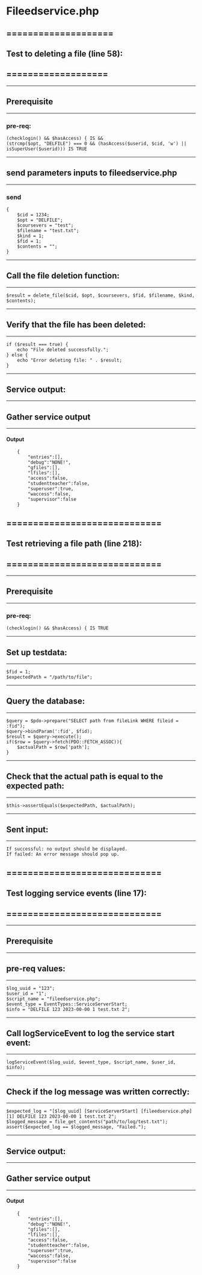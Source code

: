 
# Fileedservice.php
====================
---
## Test to deleting a file (line 58):
===================
---

---
## Prerequisite
---

### pre-req:
 
```
(checklogin() && $hasAccess) { IS &&
(strcmp($opt, "DELFILE") === 0 && (hasAccess($userid, $cid, 'w') || isSuperUser($userid))) IS TRUE
```

---
## send parameters inputs to fileedservice.php 
---

### send
```
{
    $cid = 1234;
    $opt = "DELFILE";
    $coursevers = "test";
    $filename = "test.txt";
    $kind = 1;
    $fid = 1;
    $contents = "";
} 
```

---
## Call the file deletion function: 
---

```
$result = delete_file($cid, $opt, $coursevers, $fid, $filename, $kind, $contents);
```

---
## Verify that the file has been deleted: 
---

```
if ($result === true) {
    echo "File deleted successfully.";
} else {
    echo "Error deleting file: " . $result;
}
```

---
## Service output:
---

## Gather service output
--- 

#### Output
```
    {
        "entries":[],
        "debug":"NONE!",
        "gfiles":[],
        "lfiles":[],
        "access":false,
        "studentteacher":false,
        "superuser":true,
        "waccess":false,
        "supervisor":false
    }
```

=============================
---
## Test retrieving a file path (line 218):
=============================
---

---
## Prerequisite
---

### pre-req:
```
(checklogin() && $hasAccess) { IS TRUE
```

---
## Set up testdata:
---

```
$fid = 1;
$expectedPath = "/path/to/file";
```

---
## Query the database:
---

```
$query = $pdo->prepare("SELECT path from fileLink WHERE fileid = :fid");
$query->bindParam(':fid', $fid);
$result = $query->execute();
if($row = $query->fetch(PDO::FETCH_ASSOC)){
    $actualPath = $row['path'];
}
```

---
## Check that the actual path is equal to the expected path:
---

```
$this->assertEquals($expectedPath, $actualPath);
```

---
## Sent input:
---

```
If successful: no output should be displayed.
If failed: An error message should pop up.
```

=============================
---
## Test logging service events (line 17):
=============================
---

---
## Prerequisite
---

## pre-req values:
---

```
$log_uuid = "123";
$user_id = "1";
$script_name = "fileedservice.php";
$event_type = EventTypes::ServiceServerStart;
$info = "DELFILE 123 2023-00-00 1 test.txt 2";
```
---
## Call logServiceEvent to log the service start event:
---

```
logServiceEvent($log_uuid, $event_type, $script_name, $user_id, $info);
```

---
## Check if the log message was written correctly:
---

```
$expected_log = "[$log_uuid] [ServiceServerStart] [fileedservice.php] [1] DELFILE 123 2023-00-00 1 test.txt 2";
$logged_message = file_get_contents("path/to/log/test.txt");
assert($expected_log == $logged_message, "Failed.");
```

---
## Service output:
---

## Gather service output
--- 

#### Output
```
    {
        "entries":[],
        "debug":"NONE!",
        "gfiles":[],
        "lfiles":[],
        "access":false,
        "studentteacher":false,
        "superuser":true,
        "waccess":false,
        "supervisor":false
    }
```